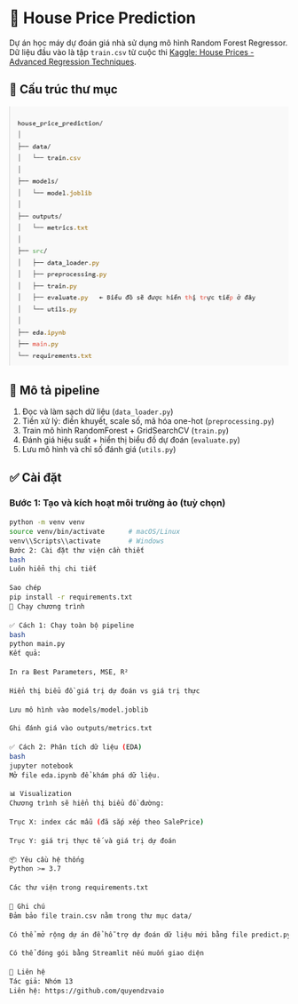 # 🏡 House Price Prediction

Dự án học máy dự đoán giá nhà sử dụng mô hình Random Forest Regressor. Dữ liệu đầu vào là tập `train.csv` từ cuộc thi [Kaggle: House Prices - Advanced Regression Techniques](https://www.kaggle.com/c/house-prices-advanced-regression-techniques).

## 📁 Cấu trúc thư mục

![alt text](image.png)


## 🧠 Mô tả pipeline

1. Đọc và làm sạch dữ liệu (`data_loader.py`)
2. Tiền xử lý: điền khuyết, scale số, mã hóa one-hot (`preprocessing.py`)
3. Train mô hình RandomForest + GridSearchCV (`train.py`)
4. Đánh giá hiệu suất + hiển thị biểu đồ dự đoán (`evaluate.py`)
5. Lưu mô hình và chỉ số đánh giá (`utils.py`)

## ✅ Cài đặt

### Bước 1: Tạo và kích hoạt môi trường ảo (tuỳ chọn)

```bash
python -m venv venv
source venv/bin/activate      # macOS/Linux
venv\\Scripts\\activate       # Windows
Bước 2: Cài đặt thư viện cần thiết
bash
Luôn hiển thị chi tiết

Sao chép
pip install -r requirements.txt
🚀 Chạy chương trình

✅ Cách 1: Chạy toàn bộ pipeline
bash
python main.py
Kết quả:

In ra Best Parameters, MSE, R²

Hiển thị biểu đồ giá trị dự đoán vs giá trị thực

Lưu mô hình vào models/model.joblib

Ghi đánh giá vào outputs/metrics.txt

✅ Cách 2: Phân tích dữ liệu (EDA)
bash
jupyter notebook
Mở file eda.ipynb để khám phá dữ liệu.

📊 Visualization
Chương trình sẽ hiển thị biểu đồ đường:

Trục X: index các mẫu (đã sắp xếp theo SalePrice)

Trục Y: giá trị thực tế và giá trị dự đoán

📦 Yêu cầu hệ thống
Python >= 3.7

Các thư viện trong requirements.txt

📌 Ghi chú
Đảm bảo file train.csv nằm trong thư mục data/

Có thể mở rộng dự án để hỗ trợ dự đoán dữ liệu mới bằng file predict.py

Có thể đóng gói bằng Streamlit nếu muốn giao diện

📧 Liên hệ
Tác giả: Nhóm 13
Liên hệ: https://github.com/quyendzvaio